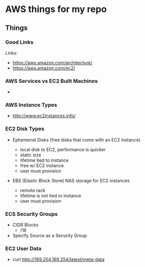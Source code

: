 # AWS things for my repo

## Things

### Good Links
Links:
- https://aws.amazon.com/architecture/ 
- https://aws.amazon.com/ec2/

### AWS Services vs EC2 Built Machines
- 

### AWS Instance Types
- http://www.ec2instances.info/

### EC2 Disk Types
- Ephemerial Disks (free disks that come with an EC2 instance)
    - local disk to EC2, performance is quicker
    - static size
    - lifetime tied to instance
    - free w/ EC2 instance
    - user must provision

- EBS (Elastic Block Store) NAS storage for EC2 instances
    - remote rack
    - lifetime is not tied to instance
    - user must provision

### ECS Security Groups
- CIDR Blocks 
    - /16
- Specify Source as a Security Group 

### EC2 User Data
- curl http://169.254.169.254/latest/meta-data 

